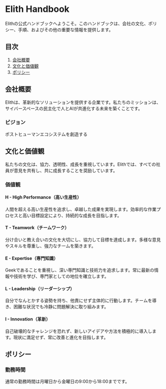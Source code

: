# Elith Handbook

Elithの公式ハンドブックへようこそ。このハンドブックは、会社の文化、ポリシー、手順、およびその他の重要な情報を提供します。

## 目次

1. [会社概要](#会社概要)
2. [文化と価値観](#文化と価値観)
3. [ポリシー](#ポリシー)

## 会社概要

Elithは、革新的なソリューションを提供する企業です。私たちのミッションは、サイバースペースの民主化で人とAIが共進化する未来を築くことです。

### ビジョン

ポストヒューマンエコシステムを創造する

## 文化と価値観

私たちの文化は、協力、透明性、成長を重視しています。Elithでは、すべての社員が意見を共有し、共に成長することを奨励しています。

### 価値観

#### H - High Performance（高い生産性）
人間を超える高い生産性を追求し、卓越した成果を実現します。効率的な作業プロセスと高い目標設定により、持続的な成長を目指します。

#### T - Teamwork（チームワーク）
分け合いと教え合いの文化を大切にし、協力して目標を達成します。多様な意見やスキルを尊重し、強力なチームを築きます。

#### E - Expertise（専門知識）
Geekであることを重視し、深い専門知識と技術力を追求します。常に最新の情報や技術を学び、専門家としての地位を確立します。

#### L - Leadership（リーダーシップ）
自分でなんとかする姿勢を持ち、他責にせず主体的に行動します。チームを導き、困難な状況でも冷静に問題解決に取り組みます。

#### I - Innovation（革新）
自己破壊的なチャレンジを恐れず、新しいアイデアや方法を積極的に導入します。現状に満足せず、常に改善と進化を目指します。

## ポリシー

### 勤務時間

通常の勤務時間は月曜日から金曜日の9:00から18:00までです。

